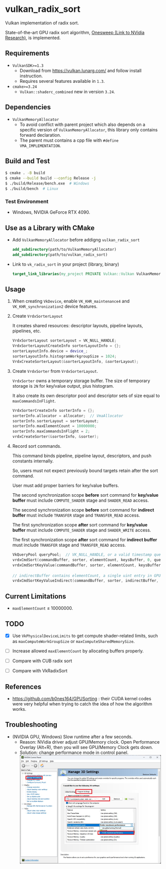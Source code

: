 # vulkan_radix_sort
Vulkan implementation of radix sort.

State-of-the-art GPU radix sort algorithm, [Onesweep (Link to NVidia Research)](https://research.nvidia.com/publication/2022-06_onesweep-faster-least-significant-digit-radix-sort-gpus), is implemented.


## Requirements
- `VulkanSDK>=1.3`
  - Download from https://vulkan.lunarg.com/ and follow install instruction.
  - Requires several features available in `1.3`.
- `cmake>=3.24`
  - `Vulkan::shaderc_combined` new in version `3.24`.


## Dependencies
- `VulkanMemoryAllocator`
  - To avoid conflict with parent project which also depends on a specific version of `VulkanMemoryAllocator`, this library only contains forward declaration.
  - The parent must contains a cpp file with `#define VMA_IMPLEMENTATION`.


## Build and Test
```bash
$ cmake . -B build
$ cmake --build build --config Release -j
$ ./build/Release/bench.exe  # Windows
$ ./build/bench  # Linux
```


### Test Environment
- Windows, NVIDIA GeForce RTX 4090.


## Use as a Library with CMake
- Add `VulkanMemoryAllocator` before addigng `vulkan_radix_sort`
    ```cmake
    add_subdirectory(path/to/VulkanMemoryAllocator)
    add_subdirectory(path/to/vulkan_radix_sort)
    ```

- Link to `vk_radix_sort` in your project (library, binary)
    ```cmake
    target_link_libraries(my_project PRIVATE Vulkan::Vulkan VulkanMemoryAllocator vk_radix_sort)
    ```

## Usage
1. When creating `VkDevice`, enable `VK_KHR_maintenance4` and `VK_KHR_synchronization2` device features.

1. Create `VrdxSorterLayout`

    It creates shared resources: descriptor layouts, pipeline layouts, pipelines, etc.

    ```c++
    VrdxSorterLayout sorterLayout = VK_NULL_HANDLE;
    VrdxSorterLayoutCreateInfo sorterLayoutInfo = {};
    sorterLayoutInfo.device = device_;
    sorterLayoutInfo.histogramWorkgroupSize = 1024;
    VrdxCreateSorterLayout(&sorterLayoutInfo, &sorterLayout);
    ```

1. Create `VrdxSorter` from `VrdxSorterLayout`.

    `VrdxSorter` owns a temporary storage buffer. The size of temporary storage is `2N` for key/value output, plus histogram.

    It also create its own descriptor pool and descriptor sets of size equal to `maxCommandsInFlight`.

    ```c++
    VrdxSorterCreateInfo sorterInfo = {};
    sorterInfo.allocator = allocator;  // VmaAllocator
    sorterInfo.sorterLayout = sorterLayout;
    sorterInfo.maxElementCount = 10000000;
    sorterInfo.maxCommandsInFlight = 2;
    vrdxCreateSorter(&sorterInfo, &sorter);
    ```

1. Record sort commands.

    This command binds pipeline, pipeline layout, descriptors, and push constants internally.

    So, users must not expect previously bound targets retain after the sort command.

    User must add proper barriers for key/value buffers.

    The second synchronization scope **before** sort command for **key/value buffer** must include `COMPUTE_SHADER` stage and `SHADER_READ` access.

    The second synchronization scope **before** sort command for **indirect buffer** must include `TRANSFER` stage and `TRANSFER_READ` access.

    The first synchronization scope **after** sort command for **key/value buffer** must include `COMPUTE_SHADER` stage and `SHADER_WRITE` access.

    The first synchronization scope **after** sort command for **indirect buffer** must include `TRANSFER` stage and `TRANSFER_READ` access.

    ```c++
    VkQueryPool queryPool;  // VK_NULL_HANDLE, or a valid timestamp query pool with size at least 8.
    vrdxCmdSort(commandBuffer, sorter, elementCount, keysBuffer, 0, queryPool, 0);
    vrdxCmdSortKeyValue(commandBuffer, sorter, elementCount, keysBuffer, 0, valuesBuffer, 0, queryPool, 0);

    // indirectBuffer contains elementCount, a single uint entry in GPU buffer.
    vrdxCmdSortKeyValueIndirect(commandBuffer, sorter, indirectBuffer, 0, keysBuffer, 0, valuesBuffer, 0, queryPool, 0);
    ```


## Current Limitations
- `maxElementCount` $\le$ 10000000.


## TODO
- [x] Use `VkPhysicalDeviceLimits` to get compute shader-related limits, such as `maxComputeWorkGroupSize` or `maxComputeSharedMemorySize`.
- [ ] Increase allowed `maxElementCount` by allocating buffers properly.
- [ ] Compare with CUB radix sort
- [ ] Compare with VkRadixSort


## References
- https://github.com/b0nes164/GPUSorting : their CUDA kernel codes were very helpful when trying to catch the idea of how the algorithm works.


## Troubleshooting
- (NVIDIA GPU, Windows) Slow runtime after a few seconds.
  - Reason: NVidia driver adjust GPU/Memory clock.
    Open Performance Overlay (Alt+R), then you will see GPU/Memory Clock gets down.
  - Solution: change performance mode in control panel.
    ![](media/performance_mode.jpg)
